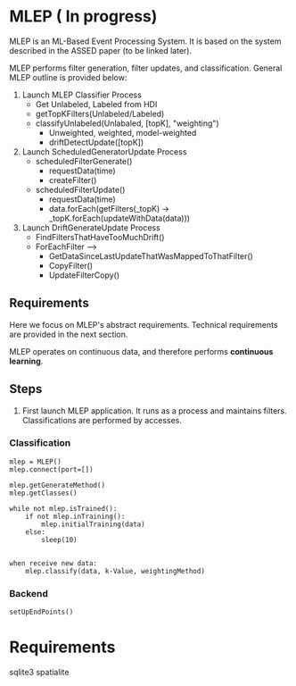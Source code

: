 # MLEP ( In progress)

MLEP is an ML-Based Event Processing System. It is based on the system described in the ASSED paper (to be linked later).

MLEP performs filter generation, filter updates, and classification. General MLEP outline is provided below:

1. Launch MLEP Classifier Process
    - Get Unlabeled, Labeled from HDI 
    - getTopKFilters(Unlabeled/Labeled)
    - classifyUnlabeled(Unlabaled, [topK], "weighting")
        - Unweighted, weighted, model-weighted
        - driftDetectUpdate([topK])
2. Launch ScheduledGeneratorUpdate Process
    - scheduledFilterGenerate()
        - requestData(time)
        - createFilter()
    - scheduledFilterUpdate()
        - requestData(time)
        - data.forEach(getFilters(_topK) -> _topK.forEach(updateWithData(data)))
3. Launch DriftGenerateUpdate Process
    - FindFiltersThatHaveTooMuchDrift()
    - ForEachFilter -->
        - GetDataSinceLastUpdateThatWasMappedToThatFilter()
        - CopyFilter()
        - UpdateFilterCopy()

## Requirements

Here we focus on MLEP's abstract requirements. Technical requirements are provided in the next section.

MLEP operates on continuous data, and therefore performs **continuous learning**.

## Steps

1. First launch MLEP application. It runs as a process and maintains filters. Classifications are performed by accesses.

### Classification

    mlep = MLEP()
    mlep.connect(port=[])

    mlep.getGenerateMethod()
    mlep.getClasses()
    
    while not mlep.isTrained():
        if not mlep.inTraining():
            mlep.initialTraining(data)
        else:
            sleep(10)


    when receive new data:
        mlep.classify(data, k-Value, weightingMethod)
    

### Backend

    setUpEndPoints()

# Requirements

sqlite3
spatialite



    